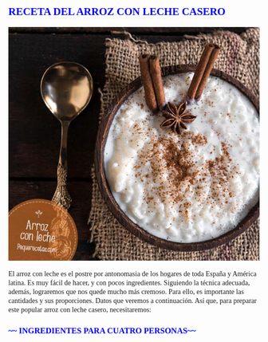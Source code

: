 ## <span style="Color:blue;Font-family:Castellar;Font-size:18;"> **RECETA DEL ARROZ CON LECHE CASERO** </span>


![imagenarroz](arroz.png)


<span style="Font-family:Times New Roman;"> 
El arroz con leche es el postre por antonomasia de los hogares de toda España y América latina. Es muy fácil de hacer, y con pocos ingredientes. Siguiendo la técnica adecuada, además, lograremos que nos quede mucho más cremoso. Para ello, es importante las cantidades y sus proporciones. Datos que veremos a continuación. 
Así que, para preparar este popular arroz con leche casero, necesitaremos: </span>

### <span style="Color:blue;Font-family:Times New Roman;Font-size:14;"> ~~ INGREDIENTES PARA CUATRO PERSONAS~~ </span>

